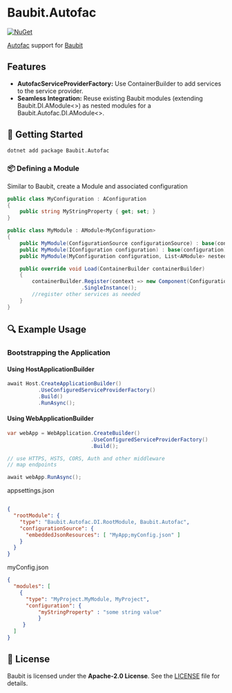 ﻿# Baubit.Autofac

[![NuGet](https://img.shields.io/nuget/v/Baubit.Autofac.svg)](https://www.nuget.org/packages/Baubit.Autofac)

[Autofac](https://github.com/autofac/Autofac) support for [Baubit](https://github.com/pnagoorkar/Baubit)

## Features

- **AutofacServiceProviderFactory:** Use ContainerBuilder to add services to the service provider.
- **Seamless Integration:** Reuse existing Baubit modules (extending Baubit.DI.AModule<>) as nested modules for a Baubit.Autofac.DI.AModule<>.

## 🚀 Getting Started
```bash
dotnet add package Baubit.Autofac
```

### 📦 Defining a Module
Similar to Baubit, create a Module and associated configuration

```csharp
public class MyConfiguration : AConfiguration
{
    public string MyStringProperty { get; set; }
}

public class MyModule : AModule<MyConfiguration>
{
    public MyModule(ConfigurationSource configurationSource) : base(configurationSource) { }
    public MyModule(IConfiguration configuration) : base(configuration) { }
    public MyModule(MyConfiguration configuration, List<AModule> nestedModules, List<Baubit.DI.IConstraint> constraints) : base(configuration, nestedModules, constraints) { }

    public override void Load(ContainerBuilder containerBuilder)
    {
        containerBuilder.Register(context => new Component(Configuration.SomeString, Configuration.SomeSecretString))
                        .SingleInstance();
        //register other services as needed
    }
}
```
## 🔍 Example Usage

### Bootstrapping the Application

#### Using HostApplicationBuilder

```csharp
await Host.CreateApplicationBuilder()
          .UseConfiguredServiceProviderFactory()
          .Build()
          .RunAsync();
```

#### Using WebApplicationBuilder

```csharp
var webApp = WebApplication.CreateBuilder()
                           .UseConfiguredServiceProviderFactory()
                           .Build();

// use HTTPS, HSTS, CORS, Auth and other middleware
// map endpoints

await webApp.RunAsync();
```
appsettings.json
```json

{
  "rootModule": {
    "type": "Baubit.Autofac.DI.RootModule, Baubit.Autofac",
    "configurationSource": {
      "embeddedJsonResources": [ "MyApp;myConfig.json" ]
    }
  }
}

```
myConfig.json

```json
{
  "modules": [
    {
      "type": "MyProject.MyModule, MyProject",
      "configuration": {
          "myStringProperty" : "some string value"
          }
     }
  ]
}
```

## 📄 License
Baubit is licensed under the **Apache-2.0 License**. See the [LICENSE](LICENSE) file for details.
